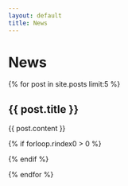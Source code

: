 ```yaml
---
layout: default
title: News
---
```


# News

{% for post in site.posts limit:5  %}

## {{ post.title }}

{{ post.content }}

{% if forloop.rindex0 > 0 %}<div class="line"></div>{% endif %}

{% endfor %}